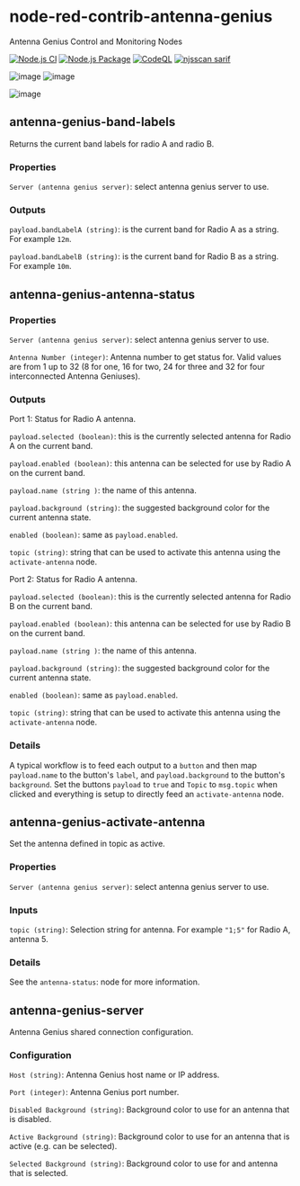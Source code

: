 # node-red-contrib-antenna-genius
Antenna Genius Control and Monitoring Nodes

[![Node.js CI](https://github.com/sm6srw/node-red-contrib-antenna-genius/actions/workflows/node.js.yml/badge.svg)](https://github.com/sm6srw/node-red-contrib-antenna-genius/actions/workflows/node.js.yml) [![Node.js Package](https://github.com/sm6srw/node-red-contrib-antenna-genius/actions/workflows/npm-publish.yml/badge.svg)](https://github.com/sm6srw/node-red-contrib-antenna-genius/actions/workflows/npm-publish.yml) [![CodeQL](https://github.com/sm6srw/node-red-contrib-antenna-genius/actions/workflows/codeql-analysis.yml/badge.svg)](https://github.com/sm6srw/node-red-contrib-antenna-genius/actions/workflows/codeql-analysis.yml) [![njsscan sarif](https://github.com/sm6srw/node-red-contrib-antenna-genius/actions/workflows/njsscan-analysis.yml/badge.svg)](https://github.com/sm6srw/node-red-contrib-antenna-genius/actions/workflows/njsscan-analysis.yml)

![image](https://user-images.githubusercontent.com/7033002/148573983-00305f15-7acf-4d4d-bb1f-9c820c4b3a79.png) ![image](https://user-images.githubusercontent.com/7033002/148489672-9e2c03e0-a968-4c2f-9dc7-923c5423fad7.png)

![image](https://user-images.githubusercontent.com/7033002/148574085-f0705a9c-7ac8-4ca0-b96a-ea7a14975d87.png)

## antenna-genius-band-labels

Returns the current band labels for radio A and radio B.

### Properties

`Server (antenna genius server)`: select antenna genius server to use.

### Outputs

`payload.bandLabelA (string)`: is the current band for Radio A as a string. For example `12m`.

`payload.bandLabelB (string)`: is the current band for Radio B as a string. For example `10m`.

## antenna-genius-antenna-status

### Properties

`Server (antenna genius server)`: select antenna genius server to use.

`Antenna Number (integer)`: Antenna number to get status for. Valid values are from 1 up to 32 (8 for one, 16 for two, 24 for three and 32 for four interconnected Antenna Geniuses).

### Outputs

Port 1: Status for Radio A antenna.

`payload.selected (boolean)`: this is the currently selected antenna for Radio A on the current band. 

`payload.enabled (boolean)`: this antenna can be selected for use by Radio A on the current band.

`payload.name (string )`: the name of this antenna.

`payload.background (string)`: the suggested background color for the current antenna state.

`enabled (boolean)`: same as `payload.enabled`.

`topic (string)`: string that can be used to activate this antenna using the `activate-antenna` node.

Port 2: Status for Radio A antenna.

`payload.selected (boolean)`: this is the currently selected antenna for Radio B on the current band. 

`payload.enabled (boolean)`: this antenna can be selected for use by Radio B on the current band.

`payload.name (string )`: the name of this antenna.

`payload.background (string)`: the suggested background color for the current antenna state.

`enabled (boolean)`: same as `payload.enabled`.

`topic (string)`: string that can be used to activate this antenna using the `activate-antenna` node.

### Details

A typical workflow is to feed each output to a `button` and then map `payload.name` to the button's `label`, and `payload.background` to the button's `background`. Set the buttons `payload` to `true` and `Topic` to `msg.topic` when clicked and everything is setup to directly feed an `activate-antenna` node.

## antenna-genius-activate-antenna

Set the antenna defined in topic as active.

### Properties

`Server (antenna genius server)`: select antenna genius server to use.

### Inputs

`topic (string)`: Selection string for antenna. For example `"1;5"` for Radio A, antenna 5.

### Details

See the `antenna-status`: node for more information.

## antenna-genius-server

Antenna Genius shared connection configuration.

### Configuration

`Host (string)`: Antenna Genius host name or IP address.

`Port (integer)`: Antenna Genius port number.

`Disabled Background (string)`: Background color to use for an antenna that is disabled.

`Active Background (string)`: Background color to use for an antenna that is active (e.g. can be selected).

`Selected Background (string)`: Background color to use for and antenna that is selected.
